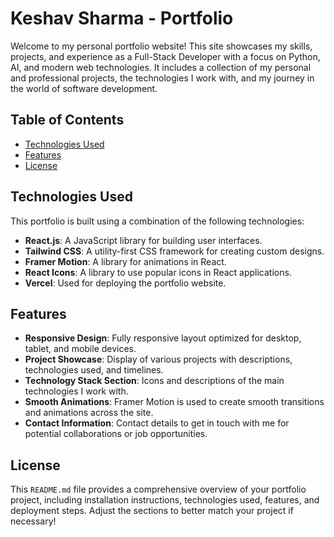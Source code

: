 # Keshav Sharma - Portfolio

Welcome to my personal portfolio website! This site showcases my skills, projects, and experience as a Full-Stack Developer with a focus on Python, AI, and modern web technologies. It includes a collection of my personal and professional projects, the technologies I work with, and my journey in the world of software development.

## Table of Contents

- [Technologies Used](#technologies-used)
- [Features](#features)
- [License](#license)

## Technologies Used

This portfolio is built using a combination of the following technologies:

- **React.js**: A JavaScript library for building user interfaces.
- **Tailwind CSS**: A utility-first CSS framework for creating custom designs.
- **Framer Motion**: A library for animations in React.
- **React Icons**: A library to use popular icons in React applications.
- **Vercel**: Used for deploying the portfolio website.

## Features

- **Responsive Design**: Fully responsive layout optimized for desktop, tablet, and mobile devices.
- **Project Showcase**: Display of various projects with descriptions, technologies used, and timelines.
- **Technology Stack Section**: Icons and descriptions of the main technologies I work with.
- **Smooth Animations**: Framer Motion is used to create smooth transitions and animations across the site.
- **Contact Information**: Contact details to get in touch with me for potential collaborations or job opportunities.
  

## License

This `README.md` file provides a comprehensive overview of your portfolio project, including installation instructions, technologies used, features, and deployment steps. Adjust the sections to better match your project if necessary!
